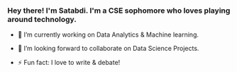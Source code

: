 ### Hey there! I'm Satabdi. I'm a CSE sophomore who loves playing around technology. 


- 🔭 I’m currently working on Data Analytics & Machine learning.

- 👯 I’m looking forward to collaborate on Data Science Projects.

- ⚡ Fun fact: I love to write & debate!







